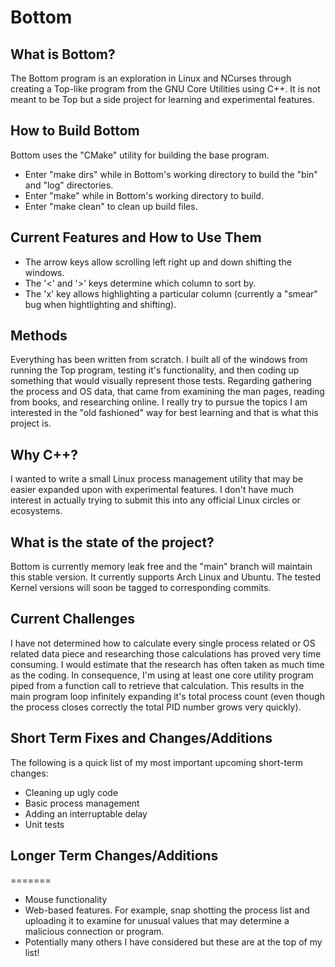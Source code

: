 # Bottom

## What is Bottom?
The Bottom program is an exploration in Linux and NCurses through creating a Top-like program from the GNU Core Utilities using C++.  It is not meant to be Top but a side project for learning and experimental features.

## How to Build Bottom
Bottom uses the "CMake" utility for building the base program.
- Enter "make dirs" while in Bottom's working directory to build the "bin" and "log" directories.
- Enter "make" while in Bottom's working directory to build.
- Enter "make clean" to clean up build files.

## Current Features and How to Use Them
- The arrow keys allow scrolling left right up and down shifting the windows.
- The '<' and '>' keys determine which column to sort by.
- The 'x' key allows highlighting a particular column (currently a "smear" bug when hightlighting and shifting).

## Methods
Everything has been written from scratch. I built all of the windows from running the Top program, testing it's functionality, and then coding up something that would visually represent those tests. Regarding gathering the process and OS data, that came from examining the man pages, reading from books, and researching online.  I really try to pursue the topics I am interested in the "old fashioned" way for best learning and that is what this project is.

## Why C++?
I wanted to write a small Linux process management utility that may be easier expanded upon with experimental features. I don't have much interest in actually trying to submit this into any official Linux circles or ecosystems.

## What is the state of the project?
Bottom is currently memory leak free and the "main" branch will maintain this stable version.  It currently supports Arch Linux and Ubuntu.  The tested Kernel versions will soon be tagged to corresponding commits.

## Current Challenges
I have not determined how to calculate every single process related or OS related data piece and researching those calculations has proved very time consuming.  I would estimate that the research has often taken as much time as the coding. In consequence, I'm using at least one core utility program piped from a function call to retrieve that calculation.  This results in the main program loop infinitely expanding it's total process count (even though the process closes correctly the total PID number grows very quickly).

## Short Term Fixes and Changes/Additions
The following is a quick list of my most important upcoming short-term changes:
- Cleaning up ugly code
- Basic process management
- Adding an interruptable delay
- Unit tests

## Longer Term Changes/Additions
=======
- Mouse functionality
- Web-based features.  For example, snap shotting the process list and uploading it to examine for unusual values that may determine a malicious connection or program.
- Potentially many others I have considered but these are at the top of my list!
